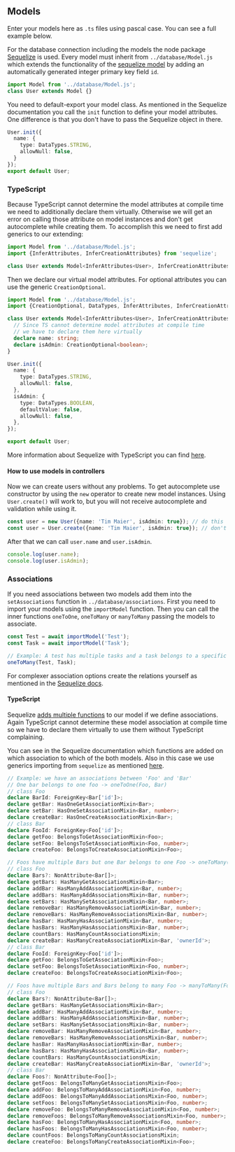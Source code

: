 ## Models

Enter your models here as `.ts` files using pascal case. You can see a full example below.

For the database connection including the models the node package [Sequelize](https://sequelize.org/) is used.
Every model must inherit from `../database/Model.js` which extends the functionality of the [sequelize model](https://sequelize.org/docs/v6/core-concepts/model-basics/) by
adding an automatically generated integer primary key field `id`.

```ts
import Model from '../database/Model.js';
class User extends Model {}
```

You need to default-export your model class.
As mentioned in the Sequelize documentation you call the `init` function to define your model attributes. One difference is that you don't have to pass the Sequelize object in there.

```ts
User.init({
  name: {
    type: DataTypes.STRING,
    allowNull: false,
  }
});
export default User;
```

### TypeScript

Because TypeScript cannot determine the model attributes at compile time we need to additionally declare them virtually.
Otherwise we will get an error on calling those attribute on model instances and don't get autocomplete while creating them.
To accomplish this we need to first add generics to our extending:

```ts
import Model from '../database/Model.js';
import {InferAttributes, InferCreationAttributes} from 'sequelize';

class User extends Model<InferAttributes<User>, InferCreationAttributes<User>> {}
```

Then we declare our virtual model attributes. For optional attributes you can use the generic `CreationOptional`.

```ts
import Model from '../database/Model.js';
import {CreationOptional, DataTypes, InferAttributes, InferCreationAttributes} from 'sequelize';

class User extends Model<InferAttributes<User>, InferCreationAttributes<User>> {
  // Since TS cannot determine model attributes at compile time
  // we have to declare them here virtually
  declare name: string;
  declare isAdmin: CreationOptional<boolean>;
}

User.init({
  name: {
    type: DataTypes.STRING,
    allowNull: false,
  },
  isAdmin: {
    type: DataTypes.BOOLEAN,
    defaultValue: false,
    allowNull: false,
  },
});

export default User;
```

More information about Sequelize with TypeScript you can find [here](https://sequelize.org/docs/v6/other-topics/typescript/).

#### How to use models in controllers

Now we can create users without any problems. To get autocomplete use constructor by using the `new` operator to create new model instances.
Using `User.create()` will work to, but you will not receive autocomplete and validation while using it.

```ts
const user = new User({name: 'Tim Maier', isAdmin: true}); // do this
const user = User.create({name: 'Tim Maier', isAdmin: true}); // don't do this
```

After that we can call `user.name` and `user.isAdmin`.

```ts
console.log(user.name);
console.log(user.isAdmin);
```

### Associations

If you need associations between two models add them into the `setAssociations` function in `../database/associations`.
First you need to import your models using the `importModel` function.
Then you can call the inner functions `oneToOne`, `oneToMany` or `manyToMany` passing the models to associate.

```ts
const Test = await importModel('Test');
const Task = await importModel('Task');

// Example: A test has multiple tasks and a task belongs to a specific test.
oneToMany(Test, Task);
```

For complexer association options create the relations yourself as mentioned in the [Sequelize docs](https://sequelize.org/docs/v6/core-concepts/assocs/).

#### TypeScript

Sequelize [adds multiple functions](https://sequelize.org/docs/v6/core-concepts/assocs/#special-methodsmixins-added-to-instances) to our model if we define associations.
Again TypeScript cannot determine these model association at compile time so we have to declare them virtually to use them without TypeScript complaining.

You can see in the Sequelize documentation which functions are added on which association to which of the both models.
Also in this case we use generics importing from `sequelize` as mentioned [here]().

```ts
// Example: we have an associations between 'Foo' and 'Bar'
// One bar belongs to one foo -> oneToOne(Foo, Bar)
// class Foo
declare BarId: ForeignKey<Bar['id']>;
declare getBar: HasOneGetAssociationMixin<Bar>;
declare setBar: HasOneSetAssociationMixin<Bar, number>;
declare createBar: HasOneCreateAssociationMixin<Bar>;
// class Bar
declare FooId: ForeignKey<Foo['id']>;
declare getFoo: BelongsToGetAssociationMixin<Foo>;
declare setFoo: BelongsToSetAssociationMixin<Foo, number>;
declare createFoo: BelongsToCreateAssociationMixin<Foo>;

// Foos have multiple Bars but one Bar belongs to one Foo -> oneToMany(Foo, Bar)
// class Foo
declare Bars?: NonAttribute<Bar[]>;
declare getBars: HasManyGetAssociationsMixin<Bar>;
declare addBar: HasManyAddAssociationMixin<Bar, number>;
declare addBars: HasManyAddAssociationsMixin<Bar, number>;
declare setBars: HasManySetAssociationsMixin<Bar, number>;
declare removeBar: HasManyRemoveAssociationMixin<Bar, number>;
declare removeBars: HasManyRemoveAssociationsMixin<Bar, number>;
declare hasBar: HasManyHasAssociationMixin<Bar, number>;
declare hasBars: HasManyHasAssociationsMixin<Bar, number>;
declare countBars: HasManyCountAssociationsMixin;
declare createBar: HasManyCreateAssociationMixin<Bar, 'ownerId'>;
// class Bar
declare FooId: ForeignKey<Foo['id']>;
declare getFoo: BelongsToGetAssociationMixin<Foo>;
declare setFoo: BelongsToSetAssociationMixin<Foo, number>;
declare createFoo: BelongsToCreateAssociationMixin<Foo>;

// Foos have multiple Bars and Bars belong to many Foo -> manyToMany(Foo, Bar)
// class Foo
declare Bars?: NonAttribute<Bar[]>;
declare getBars: HasManyGetAssociationsMixin<Bar>;
declare addBar: HasManyAddAssociationMixin<Bar, number>;
declare addBars: HasManyAddAssociationsMixin<Bar, number>;
declare setBars: HasManySetAssociationsMixin<Bar, number>;
declare removeBar: HasManyRemoveAssociationMixin<Bar, number>;
declare removeBars: HasManyRemoveAssociationsMixin<Bar, number>;
declare hasBar: HasManyHasAssociationMixin<Bar, number>;
declare hasBars: HasManyHasAssociationsMixin<Bar, number>;
declare countBars: HasManyCountAssociationsMixin;
declare createBar: HasManyCreateAssociationMixin<Bar, 'ownerId'>;
// class Bar
declare Foos?: NonAttribute<Foo[]>;
declare getFoos: BelongsToManyGetAssociationsMixin<Foo>;
declare addFoo: BelongsToManyAddAssociationMixin<Foo, number>;
declare addFoos: BelongsToManyAddAssociationsMixin<Foo, number>;
declare setFoos: BelongsToManySetAssociationsMixin<Foo, number>;
declare removeFoo: BelongsToManyRemoveAssociationMixin<Foo, number>;
declare removeFoos: BelongsToManyRemoveAssociationsMixin<Foo, number>;
declare hasFoo: BelongsToManyHasAssociationMixin<Foo, number>;
declare hasFoos: BelongsToManyHasAssociationsMixin<Foo, number>;
declare countFoos: BelongsToManyCountAssociationsMixin;
declare createFoo: BelongsToManyCreateAssociationMixin<Foo>;
